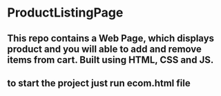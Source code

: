 # ProductListingPage
This repo contains a Web Page, which displays product and you will able to add and remove items from cart. Built using HTML, CSS and JS.
---
to start the project just run ecom.html file
---
